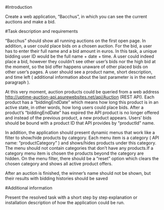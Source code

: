 #Introduction

Create a web application, “Bacchus”, in which you can see the current auctions and make a bid.


#Task description and requirements

“Bacchus” should show all running auctions on the first open page. In addition, a user could place bids on a chosen auction. For the bid, a user has to enter their full name and a bid amount in euros. In this task, a unique bidding user ID would be the full name + date + time. A user could indeed place a bid, however they couldn’t see other user’s bids nor the high bid at the moment, so the bid offer happens unaware of other placed bids on other user’s pages. A user should see a product name, short description, and time left ( additional information about the last parameter is in the next paragraph ).

At this very moment, auction products could be queried from a web address http://uptime-auction-api.asurewebsites.net/api/Auction (REST API). Each product has a “biddingEndDate” which means how long this product is in an active state, in other words, how long users could place bids. After a product’s “biddingEndDate” has expired the API product is no longer offered and instead of the previous product, a new product appears. Users’ bids should be bound with a product ID that API provides by “productId” name.

In addition, the application should present dynamic menus that work like a filter to show/hide products by category. Each menu item is a category ( API name: “productCategory” ) and shows/hides products under this category. The menu should not contain categories that don’t have any products.If a category menu item is chosen the products beyond the category are hidden. On the menu filter, there should be a “reset” option which clears the chosen category and shows all active product offers.

After an auction is finished, the winner’s name should not be shown, but their results with bidding histories should be saved


#Additional information

Present the resolved task with a short step by step explanation or installation description of how the application could be run.
